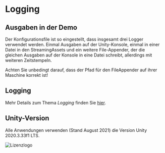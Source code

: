 # Logging
## Ausgaben in der Demo

Der Konfigurationsfile ist so eingestellt, dass insgesamt drei Logger verwendet werden. Einmal Ausgaben auf der Unity-Konsole, einmal in einer Datei in den StreamingAssets und ein weitere File-Appender, der die gleichen Ausgaben auf der Konsole in eine Datei schreibt, allerdings mit weiteren Zeitstempeln. 

Achten Sie unbedingt darauf, dass der Pfad für den FileAppender auf ihrer Maschine korrekt ist!

## Logging

Mehr Details zum Thema *Logging* finden Sie [hier](https://olat.vcrp.de/m/32f7ae540851874d9735cfcd117e5a92/Assets/downloads/software_logging.pdf).

## Unity-Version

Alle Anwendungen verwenden (Stand August 2021) die Version Unity 2020.3.33f1 LTS.


![Lizenzlogo](https://licensebuttons.net/l/by-nc-sa/3.0/de/88x31.png)

